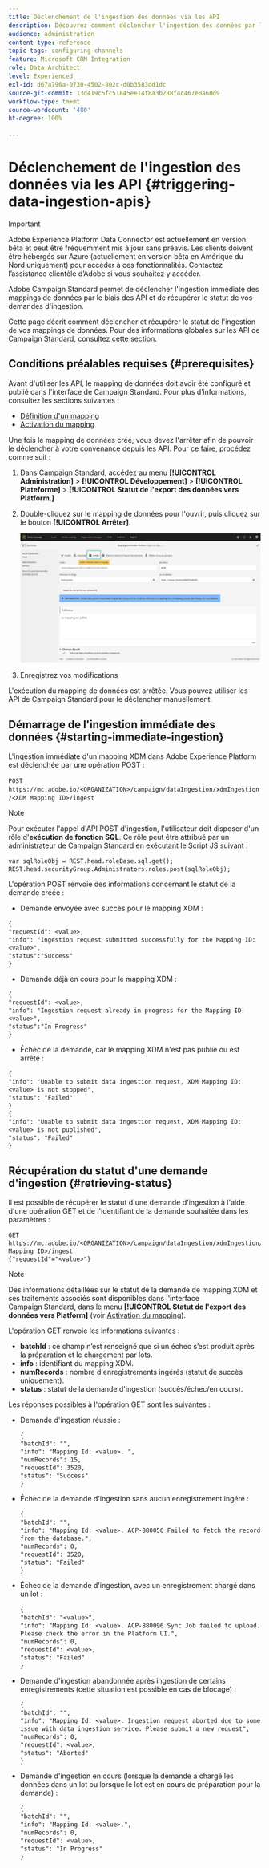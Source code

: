 ```yaml
---
title: Déclenchement de l'ingestion des données via les API
description: Découvrez comment déclencher l'ingestion des données par le biais des API.
audience: administration
content-type: reference
topic-tags: configuring-channels
feature: Microsoft CRM Integration
role: Data Architect
level: Experienced
exl-id: d67a796a-0730-4502-802c-d0b3583dd1dc
source-git-commit: 13d419c5fc51845ee14f8a3b288f4c467e0a60d9
workflow-type: tm+mt
source-wordcount: '480'
ht-degree: 100%

---
```


# Déclenchement de l&#39;ingestion des données via les API {#triggering-data-ingestion-apis}

>[!IMPORTANT]
>
>Adobe Experience Platform Data Connector est actuellement en version bêta et peut être fréquemment mis à jour sans préavis. Les clients doivent être hébergés sur Azure (actuellement en version bêta en Amérique du Nord uniquement) pour accéder à ces fonctionnalités. Contactez l’assistance clientèle d’Adobe si vous souhaitez y accéder.

Adobe Campaign Standard permet de déclencher l&#39;ingestion immédiate des mappings de données par le biais des API et de récupérer le statut de vos demandes d&#39;ingestion.

Cette page décrit comment déclencher et récupérer le statut de l&#39;ingestion de vos mappings de données. Pour des informations globales sur les API de Campaign Standard, consultez [cette section](../../api/using/get-started-apis.md).

## Conditions préalables requises {#prerequisites}

Avant d&#39;utiliser les API, le mapping de données doit avoir été configuré et publié dans l&#39;interface de Campaign Standard. Pour plus d’informations, consultez les sections suivantes :

* [Définition d&#39;un mapping](../../integrating/using/aep-mapping-definition.md)
* [Activation du mapping](../../integrating/using/aep-mapping-activation.md)

Une fois le mapping de données créé, vous devez l&#39;arrêter afin de pouvoir le déclencher à votre convenance depuis les API. Pour ce faire, procédez comme suit :

1. Dans Campaign Standard, accédez au menu **[!UICONTROL Administration]** > **[!UICONTROL Développement]** > **[!UICONTROL Plateforme]** > **[!UICONTROL Statut de l&#39;export des données vers Platform.]**

1. Double-cliquez sur le mapping de données pour l&#39;ouvrir, puis cliquez sur le bouton **[!UICONTROL Arrêter]**.

   ![](assets/aep_datamapping_stop.png)

1. Enregistrez vos modifications

L&#39;exécution du mapping de données est arrêtée. Vous pouvez utiliser les API de Campaign Standard pour le déclencher manuellement.

## Démarrage de l&#39;ingestion immédiate des données {#starting-immediate-ingestion}

L&#39;ingestion immédiate d&#39;un mapping XDM dans Adobe Experience Platform est déclenchée par une opération POST :

`POST https://mc.adobe.io/<ORGANIZATION>/campaign/dataIngestion/xdmIngestion/<XDM Mapping ID>/ingest`

>[!NOTE]
>
>Pour exécuter l&#39;appel d&#39;API POST d&#39;ingestion, l&#39;utilisateur doit disposer d&#39;un rôle d&#39;**exécution de fonction SQL**. Ce rôle peut être attribué par un administrateur de Campaign Standard en exécutant le Script JS suivant :
>
>```
>var sqlRoleObj = REST.head.roleBase.sql.get();
>REST.head.securityGroup.Administrators.roles.post(sqlRoleObj);
>```
>

L&#39;opération POST renvoie des informations concernant le statut de la demande créée :

* Demande envoyée avec succès pour le mapping XDM :

```
{
"requestId": <value>,
"info": "Ingestion request submitted successfully for the Mapping ID: <value>",
"status":"Success"
}
```

* Demande déjà en cours pour le mapping XDM :

```
{
"requestId": <value>,
"info": "Ingestion request already in progress for the Mapping ID: <value>",
"status":"In Progress"
}
```

* Échec de la demande, car le mapping XDM n&#39;est pas publié ou est arrêté :

```
{
"info": "Unable to submit data ingestion request, XDM Mapping ID: <value> is not stopped",
"status": "Failed"
}
{
"info": "Unable to submit data ingestion request, XDM Mapping ID: <value> is not published",
"status": "Failed"
}
```

## Récupération du statut d&#39;une demande d&#39;ingestion {#retrieving-status}

Il est possible de récupérer le statut d&#39;une demande d&#39;ingestion à l&#39;aide d&#39;une opération GET et de l&#39;identifiant de la demande souhaitée dans les paramètres :

```
GET https://mc.adobe.io/<ORGANIZATION>/campaign/dataIngestion/xdmIngestion/<XDM Mapping ID>/ingest
{"requestId"="<value>"}
```

>[!NOTE]
>
>Des informations détaillées sur le statut de la demande de mapping XDM et ses traitements associés sont disponibles dans l&#39;interface Campaign Standard, dans le menu **[!UICONTROL Statut de l&#39;export des données vers Platform]** (voir [Activation du mapping](../../integrating/using/aep-mapping-activation.md)).

L&#39;opération GET renvoie les informations suivantes :

* **batchId** : ce champ n’est renseigné que si un échec s’est produit après la préparation et le chargement par lots.
* **info** : identifiant du mapping XDM.
* **numRecords** : nombre d&#39;enregistrements ingérés (statut de succès uniquement).
* **status** : statut de la demande d&#39;ingestion (succès/échec/en cours).

Les réponses possibles à l&#39;opération GET sont les suivantes :

* Demande d&#39;ingestion réussie :

  ```
  {
  "batchId": "",
  "info": "Mapping Id: <value>. ",
  "numRecords": 15,
  "requestId": 3520,
  "status": "Success"
  }
  ```

* Échec de la demande d&#39;ingestion sans aucun enregistrement ingéré :

  ```
  {
  "batchId": "",
  "info": "Mapping Id: <value>. ACP-880056 Failed to fetch the record from the database.",
  "numRecords": 0,
  "requestId": 3520,
  "status": "Failed"
  }
  ```

* Échec de la demande d&#39;ingestion, avec un enregistrement chargé dans un lot :

  ```
  {
  "batchId": "<value>",
  "info": "Mapping Id: <value>. ACP-880096 Sync Job failed to upload. Please check the error in the Platform UI.",
  "numRecords": 0,
  "requestId": <value>,
  "status": "Failed"
  }
  ```

* Demande d&#39;ingestion abandonnée après ingestion de certains enregistrements (cette situation est possible en cas de blocage) :

  ```
  {
  "batchId": "",
  "info": "Mapping Id: <value>. Ingestion request aborted due to some issue with data ingestion service. Please submit a new request",
  "numRecords": 0,
  "requestId": <value>,
  "status": "Aborted"
  }
  ```

* Demande d&#39;ingestion en cours (lorsque la demande a chargé les données dans un lot ou lorsque le lot est en cours de préparation pour la demande) :

  ```
  {
  "batchId": "",
  "info": "Mapping Id: <value>.",
  "numRecords": 0,
  "requestId": <value>,
  "status": "In Progress"
  }
  ```
